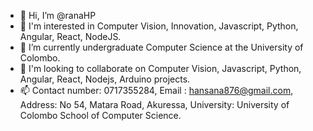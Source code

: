 - 👋 Hi, I’m @ranaHP
- 👀 I'm interested in 
          Computer Vision,
          Innovation,
          Javascript,
          Python,
          Angular,
          React,
          NodeJS.
- 🌱 I’m currently undergraduate Computer Science at the University of Colombo. 
- 💞️ I'm looking to collaborate on Computer Vision, Javascript, Python, Angular, React, Nodejs, Arduino projects.
- 📫 Contact number: 0717355284,
     Email : hansana876@gmail.com,
     Address: No 54, Matara Road, Akuressa,
     University: University of Colombo School of Computer Science.

<!---
ranaHP/ranaHP is a ✨ special ✨ repository because its `README.md` (this file) appears on your GitHub profile.
You can click the Preview link to take a look at your changes.
--->
